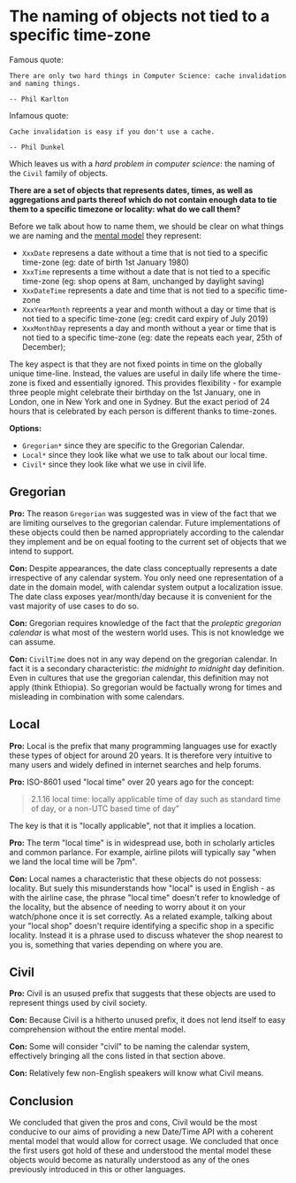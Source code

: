 # The naming of objects not tied to a specific time-zone

Famous quote:

    There are only two hard things in Computer Science: cache invalidation and naming things.

    -- Phil Karlton

Infamous quote:

    Cache invalidation is easy if you don't use a cache.

    -- Phil Dunkel

Which leaves us with a *hard problem in computer science*: the naming of the `Civil` family of objects.

**There are a set of objects that represents dates, times, as well as aggregations and parts thereof which do not contain enough data to tie them to a specific timezone or locality: what do we call them?**

Before we talk about how to name them, we should be clear on what things we are naming and the [mental model](./mentalmodel.md) they represent:

 * `XxxDate` represens a date without a time that is not tied to a specific time-zone (eg: date of birth 1st January 1980)
 * `XxxTime` represents a time without a date that is not tied to a specific time-zone (eg: shop opens at 8am, unchanged by daylight saving)
 * `XxxDateTime` represents a date and time that is not tied to a specific time-zone
 * `XxxYearMonth` repreents a year and month without a day or time that is not tied to a specific time-zone (eg: credit card expiry of July 2019)
 * `XxxMonthDay` represents a day and month without a year or time that is not tied to a specific time-zone (eg: date the repeats each year, 25th of December);

The key aspect is that they are not fixed points in time on the globally unique time-line. Instead, the values are useful in daily life where the time-zone is fixed and essentially ignored. This provides flexibility - for example three people might celebrate their birthday on the 1st January, one in London, one in New York and one in Sydney. But the exact period of 24 hours that is celebrated by each person  is different thanks to time-zones.

**Options:**

 * `Gregorian*` since they are specific to the Gregorian Calendar.
 * `Local*` since they look like what we use to talk about our local time.
 * `Civil*` since they look like what we use in civil life.

## Gregorian

**Pro:** The reason `Gregorian` was suggested was in view of the fact that we are limiting ourselves to the gregorian calendar. Future implementations of these objects could then be named appropriately according to the calendar they implement and be on equal footing to the current set of objects that we intend to support.

**Con:** Despite appearances, the date class conceptually represents a date irrespective of any calendar system. You only need one representation of a date in the domain model, with calendar system output a localization issue. The date class exposes year/month/day because it is convenient for the vast majority of use cases to do so.

**Con:** Gregorian requires knowledge of the fact that the *proleptic gregorian calendar* is what most of the western world uses. This is not knowledge we can assume.

**Con:** `CivilTime` does not in any way depend on the gregorian calendar. In fact it is a secondary characteristic: *the midnight to midnight* day definition. Even in cultures that use the gregorian calendar, this definition may not apply (think Ethiopia). So gregorian would be factually wrong for times and misleading in combination with some calendars.

## Local

**Pro:** Local is the prefix that many programming languages use for exactly these types of object for around 20 years. It is therefore very intuitive to many users and widely defined in internet searches and help forums.

**Pro:** ISO-8601 used "local time" over 20 years ago for the concept:

> 2.1.16 local time: locally applicable time of day such as standard time of day, or a non-UTC based time of day"

The key is that it is "locally applicable", not that it implies a location.

**Pro:** The term "local time" is in widespread use, both in scholarly articles and common parlance. For example, airline pilots will typically say "when we land the local time will be 7pm".

**Con:** Local names a characteristic that these objects do not possess: locality. But suely this misunderstands how "local" is used in English - as with the airline case, the phrase "local time" doesn't refer to knowledge of the locality, but the absence of needing to worry about it on your watch/phone once it is set correctly. As a related example, talking about your "local shop" doesn't require identifying a specific shop in a specific locality. Instead it is a phrase used to discuss whatever the shop nearest to you is, something that varies depending on where you are.

## Civil

**Pro:** Civil is an usused prefix that suggests that these objects are used to represent things used by civil society.

**Con:** Because Civil is a hitherto unused prefix, it does not lend itself to easy comprehension without the entire mental model.

**Con:** Some will consider "civil" to be naming the calendar system, effectively bringing all the cons listed in that section above.

**Con:** Relatively few non-English speakers will know what Civil means.

## Conclusion

We concluded that given the pros and cons, Civil would be the most conducive to our aims of providing a new Date/Time API with a coherent mental model that would allow for correct usage. We concluded that once the first users got hold of these and understood the mental model these objects would become as naturally understood as any of the ones previously introduced in this or other languages.
